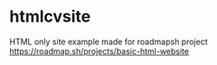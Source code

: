 # htmlcvsite
HTML only site example made for roadmapsh project
https://roadmap.sh/projects/basic-html-website
